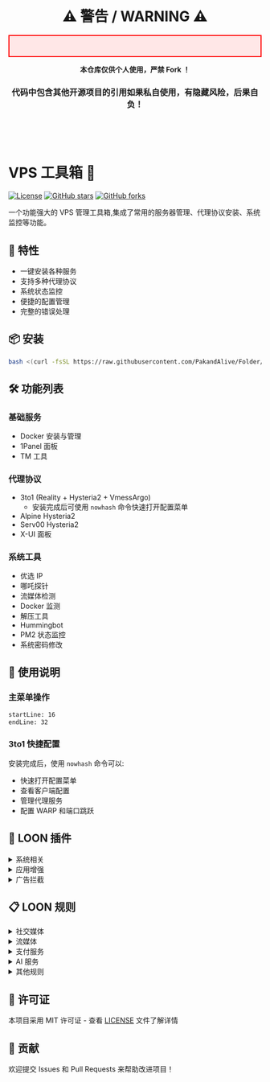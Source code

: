 <div align="center">

# ⚠️ 警告 / WARNING ⚠️

<p style="background-color: #FFE7E7; padding: 20px; border: 2px solid #FF0000;">

**本仓库仅供个人使用，严禁 Fork ！**

### 代码中包含其他开源项目的引用如果私自使用，有隐藏风险，后果自负！

</p>
</div>

&nbsp;

&nbsp;

# VPS 工具箱 🚀

[![License](https://img.shields.io/badge/license-MIT-blue.svg)](LICENSE)
[![GitHub stars](https://img.shields.io/github/stars/PakandAlive/Folder.svg)](https://github.com/PakandAlive/Folder/stargazers)
[![GitHub forks](https://img.shields.io/github/forks/PakandAlive/Folder.svg)](https://github.com/PakandAlive/Folder/network)

一个功能强大的 VPS 管理工具箱,集成了常用的服务器管理、代理协议安装、系统监控等功能。

## 🌟 特性

- 一键安装各种服务
- 支持多种代理协议
- 系统状态监控
- 便捷的配置管理
- 完整的错误处理

## 📦 安装

```bash
bash <(curl -fsSL https://raw.githubusercontent.com/PakandAlive/Folder/main/vpsall.sh)
```

## 🛠️ 功能列表

### 基础服务
- Docker 安装与管理
- 1Panel 面板
- TM 工具

### 代理协议
- 3to1 (Reality + Hysteria2 + VmessArgo)
  - 安装完成后可使用 `nowhash` 命令快速打开配置菜单
- Alpine Hysteria2
- Serv00 Hysteria2
- X-UI 面板

### 系统工具
- 优选 IP
- 哪吒探针
- 流媒体检测
- Docker 监测
- 解压工具
- Hummingbot
- PM2 状态监控
- 系统密码修改

## 📝 使用说明

### 主菜单操作
```shell:vpsall.sh
startLine: 16
endLine: 32
```

### 3to1 快捷配置
安装完成后，使用 `nowhash` 命令可以:
- 快速打开配置菜单
- 查看客户端配置
- 管理代理服务
- 配置 WARP 和端口跳跃

## 🔌 LOON 插件

<details>
<summary>系统相关</summary>

- [屏蔽系统更新](https://whatshub.top/plugin/DisableUpdate.plugin)
</details>

<details>
<summary>应用增强</summary>

- [Spotify Premium](https://raw.githubusercontent.com/PakandAlive/Folder/main/plugin/Spotify.plugin)
- [Fimo PRO](https://raw.githubusercontent.com/PakandAlive/Folder/main/plugin/FIMO2LOON.plugin)
</details>

<details>
<summary>广告拦截</summary>

- [Bilibili](https://raw.githubusercontent.com/PakandAlive/Folder/main/plugin/Bilibili_remove_ads.plugin)
- [YouTube](https://raw.githubusercontent.com/PakandAlive/Folder/main/plugin/YouTube_remove_ads.plugin)
- [Rednote](https://raw.githubusercontent.com/PakandAlive/Folder/main/plugin/RedPaper_remove_ads.plugin)
- [Weibo](https://raw.githubusercontent.com/PakandAlive/Folder/main/plugin/Weibo_remove_ads.plugin)
- [NeteaseCloudMusic](https://raw.githubusercontent.com/PakandAlive/Folder/main/plugin/NeteaseCloudMusic_remove_ads.plugin)
</details>

## 📋 LOON 规则

<details>
<summary>社交媒体</summary>

- [TikTok](https://raw.githubusercontent.com/blackmatrix7/ios_rule_script/master/rule/Loon/TikTok/TikTok.list)
- [Twitter](https://raw.githubusercontent.com/PakandAlive/Folder/main/rules/Twitter.list)
- [Telegram](https://raw.githubusercontent.com/PakandAlive/Folder/main/rules/YouTube-TG.list)
</details>

<details>
<summary>流媒体</summary>

- [Netflix](https://raw.githubusercontent.com/PakandAlive/Folder/main/rules/Netflix.list)
- [Netflix 检测](https://raw.githubusercontent.com/PakandAlive/Folder/main/netmedia.sgmodule)
</details>

<details>
<summary>支付服务</summary>

- [PayPal](https://raw.githubusercontent.com/blackmatrix7/ios_rule_script/master/rule/Loon/PayPal/PayPal.list)
</details>

<details>
<summary>AI 服务</summary>

- [OpenAI-Claude](https://raw.githubusercontent.com/PakandAlive/Folder/main/rules/OpenAI-Claude.list)
</details>

<details>
<summary>其他规则</summary>

- [Proxy](https://raw.githubusercontent.com/blackmatrix7/ios_rule_script/master/rule/Loon/Proxy/Proxy.list)
- [Talkalone](https://raw.githubusercontent.com/PakandAlive/Folder/main/rules/Talkalone.list)
- [Talkalone Ads](https://raw.githubusercontent.com/PakandAlive/Folder/main/rules/TalkaloneREJECT.list)
</details>

## 📄 许可证

本项目采用 MIT 许可证 - 查看 [LICENSE](LICENSE) 文件了解详情

## 🤝 贡献

欢迎提交 Issues 和 Pull Requests 来帮助改进项目！
